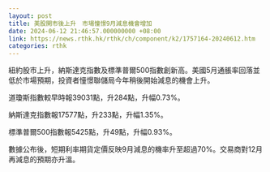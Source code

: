 ```yaml
---
layout: post
title: 美股開市後上升　市場憧憬9月減息機會增加
date: 2024-06-12 21:46:57.000000000 +08:00
link: https://news.rthk.hk/rthk/ch/component/k2/1757164-20240612.htm
categories: rthk
---
```


紐約股市上升，納斯達克指數及標準普爾500指數創新高。美國5月通脹率回落並低於市場預期，投資者憧憬聯儲局今年稍後開始減息的機會上升。

道瓊斯指數較早時報39031點，升284點，升幅0.73%。

納斯達克指數報17577點，升233點，升幅1.35%。

標準普爾500指數報5425點，升49點，升幅0.93%。

數據公布後，短期利率期貨定價反映9月減息的機率升至超過70%。交易商對12月再減息的預期亦升溫。
